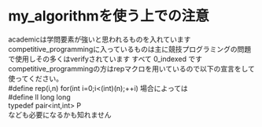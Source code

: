 # my_algorithmを使う上での注意
academicは学問要素が強いと思われるものを入れています  
competitive_programmingに入っているものは主に競技プログラミングの問題で使用しその多くはverifyされています
すべて 0_indexed です  
competitive_programmingの方はrepマクロを用いているので以下の宣言をして使ってください。  
#define rep(i,n) for(int i=0;i<(int)(n);++i)
場合によっては  
#define ll long long  
typedef pair<int,int> P  
なども必要になるかも知れません
